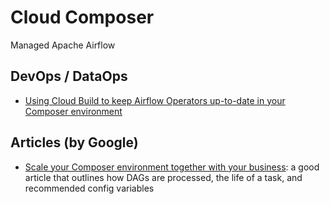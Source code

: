 # Cloud Composer
Managed Apache Airflow

## DevOps / DataOps
- [Using Cloud Build to keep Airflow Operators up-to-date in your Composer environment](https://cloud.google.com/blog/topics/developers-practitioners/using-cloud-build-keep-airflow-operators-date-your-composer-environment)

## Articles (by Google)
- [Scale your Composer environment together with your business](https://cloud.google.com/blog/products/data-analytics/scale-your-composer-environment-together-your-business): a good article that outlines how DAGs are processed, the life of a task, and recommended config variables
